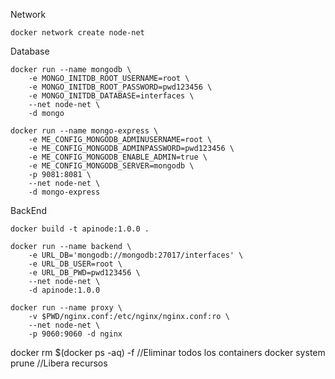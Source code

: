 
Network

	docker network create node-net

Database

	
	docker run --name mongodb \
		-e MONGO_INITDB_ROOT_USERNAME=root \
		-e MONGO_INITDB_ROOT_PASSWORD=pwd123456 \
		-e MONGO_INITDB_DATABASE=interfaces \
		--net node-net \
		-d mongo
	
	docker run --name mongo-express \
		-e ME_CONFIG_MONGODB_ADMINUSERNAME=root \
		-e ME_CONFIG_MONGODB_ADMINPASSWORD=pwd123456 \
		-e ME_CONFIG_MONGODB_ENABLE_ADMIN=true \
		-e ME_CONFIG_MONGODB_SERVER=mongodb \
		-p 9081:8081 \
		--net node-net \
		-d mongo-express

BackEnd

	docker build -t apinode:1.0.0 .
	
	docker run --name backend \
		-e URL_DB='mongodb://mongodb:27017/interfaces' \
		-e URL_DB_USER=root \
		-e URL_DB_PWD=pwd123456 \
		--net node-net \
		-d apinode:1.0.0

	docker run --name proxy \
		-v $PWD/nginx.conf:/etc/nginx/nginx.conf:ro \
		--net node-net \
		-p 9060:9060 -d nginx


docker rm $(docker ps -aq) -f  	//Eliminar todos los containers
docker system prune				//Libera recursos


